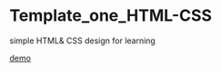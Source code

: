 # Template_one_HTML-CSS
simple HTML&amp; CSS design for learning


[demo](https://mosta1489.github.io/Template_one_HTML-CSS/)
